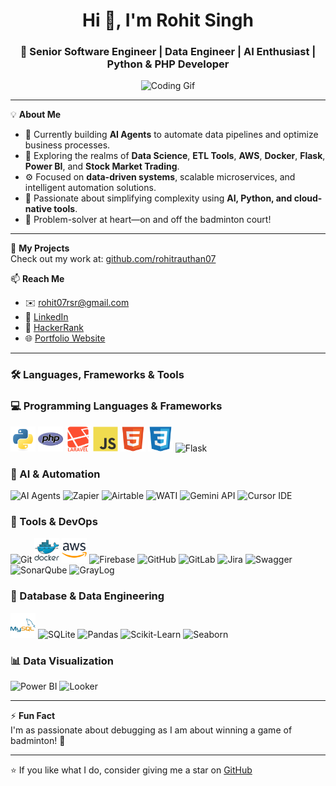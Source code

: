 <h1 align="center">Hi 👋, I'm Rohit Singh</h1>
<h3 align="center">🚀 Senior Software Engineer | Data Engineer | AI Enthusiast | Python & PHP Developer</h3>

<p align="center">
  <img src="https://miro.medium.com/max/1360/0*7Q3yvSIv_t0ioJ-Z.gif" alt="Coding Gif" width="400" height="250">
</p>

---

💡 **About Me**  
- 🔭 Currently building **AI Agents** to automate data pipelines and optimize business processes.  
- 🌱 Exploring the realms of **Data Science**, **ETL Tools**, **AWS**, **Docker**, **Flask**, **Power BI**, and **Stock Market Trading**.  
- ⚙️ Focused on **data-driven systems**, scalable microservices, and intelligent automation solutions.  
- 🧠 Passionate about simplifying complexity using **AI, Python, and cloud-native tools**.  
- 🎯 Problem-solver at heart—on and off the badminton court!

---

📂 **My Projects**  
Check out my work at: [github.com/rohitrauthan07](https://github.com/rohitrauthan07)

📫 **Reach Me**  
- ✉️ [rohit07rsr@gmail.com](mailto:rohit07rsr@gmail.com)  
- 🔗 [LinkedIn](https://www.linkedin.com/in/rohit-singh-rauthan/)  
- 🧮 [HackerRank](https://www.hackerrank.com/profile/rohitrauthan)  
- 🌐 [Portfolio Website](https://rohit-singh7.netlify.app/)

---

<h3 align="left">🛠️ Languages, Frameworks & Tools</h3>

### 💻 Programming Languages & Frameworks
<p align="left">
  <img src="https://github.com/devicons/devicon/blob/master/icons/python/python-original.svg" width="40" title="Python"/>
  <img src="https://github.com/devicons/devicon/blob/master/icons/php/php-original.svg" width="40" title="PHP"/>
  <img src="https://github.com/devicons/devicon/blob/master/icons/laravel/laravel-plain-wordmark.svg" width="40" title="Laravel"/>
  <img src="https://github.com/devicons/devicon/blob/master/icons/javascript/javascript-original.svg" width="40" title="JavaScript"/>
  <img src="https://github.com/devicons/devicon/blob/master/icons/html5/html5-original.svg" width="40" title="HTML5"/>
  <img src="https://github.com/devicons/devicon/blob/master/icons/css3/css3-original.svg" width="40" title="CSS3"/>
  <img src="https://github.com/logos/flask.svg" width="40" title="Flask"/>
</p>

### 🧠 AI & Automation
<p align="left">
  <img src="https://cdn-icons-png.flaticon.com/512/2721/2721297.png" width="40" title="AI Agents"/>
  <img src="https://seeklogo.com/images/Z/zapier-logo-7DE9D95D30-seeklogo.com.png" width="40" title="Zapier"/>
  <img src="https://upload.wikimedia.org/wikipedia/commons/8/89/Airtable_Logo.svg" width="40" title="Airtable"/>
  <img src="https://avatars.githubusercontent.com/u/15951150?s=200&v=4" width="40" title="WATI"/>
  <img src="https://seeklogo.com/images/G/gemini-logo-689CFB07F4-seeklogo.com.png" width="40" title="Gemini API"/>
  <img src="https://icons8.com/icon/60680/code" width="40" title="Cursor IDE"/>
</p>

### 🧰 Tools & DevOps
<p align="left">
  <img src="https://www.vectorlogo.zone/logos/git-scm/git-scm-icon.svg" width="40" title="Git"/>
  <img src="https://raw.githubusercontent.com/devicons/devicon/master/icons/docker/docker-original-wordmark.svg" width="40" title="Docker"/>
  <img src="https://raw.githubusercontent.com/devicons/devicon/master/icons/amazonwebservices/amazonwebservices-original-wordmark.svg" width="40" title="AWS"/>
  <img src="https://seeklogo.com/images/F/firebase-logo-402F407EE0-seeklogo.com.png" width="40" title="Firebase"/>
  <img src="https://cdn.worldvectorlogo.com/logos/github-icon-1.svg" width="40" title="GitHub"/>
  <img src="https://about.gitlab.com/images/press/logo/png/gitlab-icon-rgb.png" width="40" title="GitLab"/>
  <img src="https://cdn-icons-png.flaticon.com/512/5968/5968898.png" width="40" title="Jira"/>
  <img src="https://cdn.worldvectorlogo.com/logos/swagger.svg" width="40" title="Swagger"/>
  <img src="https://www.vectorlogo.zone/logos/sonarqube/sonarqube-icon.svg" width="40" title="SonarQube"/>
  <img src="https://upload.wikimedia.org/wikipedia/commons/d/dc/Graylog_logo.svg" width="40" title="GrayLog"/>
</p>

### 🧮 Database & Data Engineering
<p align="left">
  <img src="https://raw.githubusercontent.com/devicons/devicon/master/icons/mysql/mysql-original-wordmark.svg" width="40" title="MySQL"/>
  <img src="https://upload.wikimedia.org/wikipedia/commons/9/97/Sqlite-square-icon.svg" width="40" title="SQLite"/>
  <img src="https://pandas.pydata.org/static/img/pandas_mark.svg" width="40" title="Pandas"/>
  <img src="https://upload.wikimedia.org/wikipedia/commons/0/05/Scikit_learn_logo_small.svg" width="40" title="Scikit-Learn"/>
  <img src="https://seaborn.pydata.org/_images/logo-mark-lightbg.svg" width="40" title="Seaborn"/>
</p>

### 📊 Data Visualization
<p align="left">
  <img src="https://cdn.worldvectorlogo.com/logos/power-bi-1.svg" width="40" title="Power BI"/>
  <img src="https://upload.wikimedia.org/wikipedia/commons/5/53/Looker-logo.png" width="40" title="Looker"/>
</p>

---

⚡ **Fun Fact**  
I'm as passionate about debugging as I am about winning a game of badminton! 🏸

---

⭐️ If you like what I do, consider giving me a star on [GitHub](https://github.com/rohitrauthan07)

